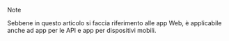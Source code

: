 > [!NOTE]
> Sebbene in questo articolo si faccia riferimento alle app Web, è applicabile anche ad app per le API e app per dispositivi mobili.
> 
> 

